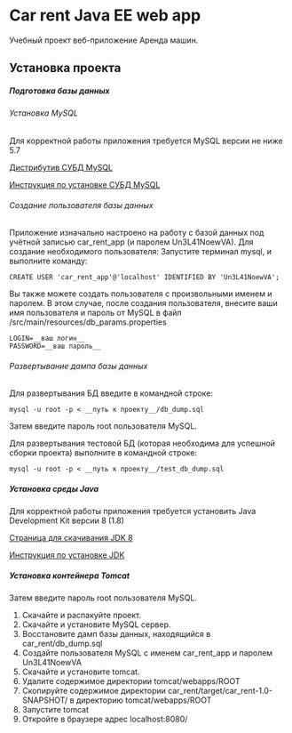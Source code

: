 # Car rent Java EE web app

Учебный проект веб-приложение Аренда машин.

## <a name="deploy"></a>	Установка проекта
##### <a name="database"></a>	Подготовка базы данных
###### <a name="mysql"></a>	Установка MySQL

Для корректной работы приложения требуется MySQL версии не ниже 5.7

[Дистрибутив СУБД MySQL](https://dev.mysql.com/downloads/mysql/)

[Инструкция по установке СУБД MySQL](https://dev.mysql.com/doc/refman/8.0/en/installing.html)

###### <a name="setup_db"><a/>	Создание пользователя базы данных

Приложение изначально настроено на работу с базой данных под учётной записью car_rent_app (и паролем Un3L41NoewVA).
Для создание необходимого пользователя:
Запустите терминал mysql, и выполните команду:
	
	CREATE USER 'car_rent_app'@'localhost' IDENTIFIED BY 'Un3L41NoewVA';
	
Вы также можете создать пользователя с произвольными именем и паролем. В этом случае, после создания пользователя, внесите ваши имя пользователя и пароль от MySQL в файл /src/main/resources/db_params.properties
	
	LOGIN=__ваш логин__
	PASSWORD=__ваш пароль__
	

 
###### <a name="import"></a>	Развертывание дампа базы данных

Для развертывания БД введите в командной строке:
	
	mysql -u root -p < __путь к проекту__/db_dump.sql
	
Затем введите пароль root пользователя MySQL.

Для развертывания тестовой БД (которая необходима для успешной сборки проекта) выполните в командной строке:
	
	mysql -u root -p < __путь к проекту__/test_db_dump.sql

##### <a name="jre"></a>	Установка среды Java

Для корректной работы приложения требуется установить Java Development Kit версии 8 (1.8)

[Страница для скачивания JDK 8](http://www.oracle.com/technetwork/java/javase/downloads/jdk8-downloads-2133151.html)

[Инструкция по установке JDK](https://docs.oracle.com/javase/8/docs/technotes/guides/install/index.html)

##### <a name="tomcat"></a>	Установка контейнера Tomcat


Затем введите пароль root пользователя MySQL.
1. Скачайте и распакуйте проект.
2. Скачайте и установите MySQL сервер.
3. Восстановите дамп базы данных, находящийся в car_rent/db_dump.sql
4. Создайте пользователя MySQL с именем car_rent_app и паролем Un3L41NoewVA
5. Скачайте и установите tomcat.
6. Удалите содержимое директории tomcat/webapps/ROOT
7. Скопируйте содержимое директории car_rent/target/car_rent-1.0-SNAPSHOT/ в директорию tomcat/webapps/ROOT
8. Запустите tomcat
9. Откройте в браузере адрес localhost:8080/

